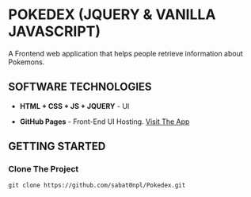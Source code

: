 # POKEDEX (JQUERY & VANILLA JAVASCRIPT)

A Frontend web application that helps people retrieve information about Pokemons.
## SOFTWARE TECHNOLOGIES

- **HTML + CSS + JS + JQUERY** - UI

- **GitHub Pages** - Front-End UI Hosting. [Visit The App](https://sabat0npl.github.io/pokedex/)
## GETTING STARTED

### Clone The Project

`git clone https://github.com/sabat0npl/Pokedex.git`